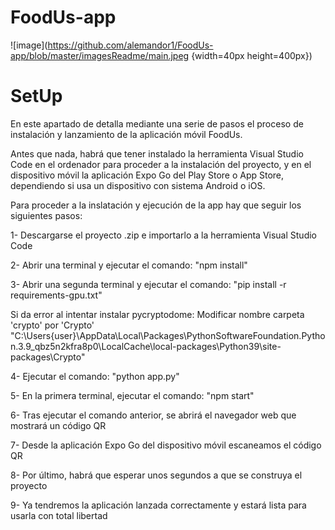 # FoodUs-app
![image](https://github.com/alemandor1/FoodUs-app/blob/master/imagesReadme/main.jpeg {width=40px height=400px})


# SetUp

En este apartado de detalla mediante una serie de pasos el proceso de instalación y lanzamiento de la aplicación móvil FoodUs.

Antes que nada, habrá que tener instalado la herramienta Visual Studio Code en el ordenador para proceder a la instalación del proyecto,
y en el dispositivo móvil la aplicación Expo Go del Play Store o App Store, dependiendo si usa un dispositivo con sistema Android o iOS.

Para proceder a la inslatación y ejecución de la app hay que seguir los siguientes pasos:

1- Descargarse el proyecto .zip e importarlo a la herramienta Visual Studio Code

2- Abrir una terminal y ejecutar el comando: "npm install"

3- Abrir una segunda terminal y ejecutar el comando: "pip install -r requirements-gpu.txt"
  
  Si da error al intentar instalar pycryptodome:
  Modificar nombre carpeta 'crypto' por 'Crypto' 
  "C:\Users\{user}\AppData\Local\Packages\PythonSoftwareFoundation.Python.3.9_qbz5n2kfra8p0\LocalCache\local-packages\Python39\site-packages\Crypto"
  
4- Ejecutar el comando: "python app.py"

5- En la primera terminal, ejecutar el comando: "npm start"

6- Tras ejecutar el comando anterior, se abrirá el navegador web que mostrará un código QR

7- Desde la aplicación Expo Go del dispositivo móvil escaneamos el código QR

8- Por último, habrá que esperar unos segundos a que se construya el proyecto

9- Ya tendremos la aplicación lanzada correctamente y estará lista para usarla con total libertad
